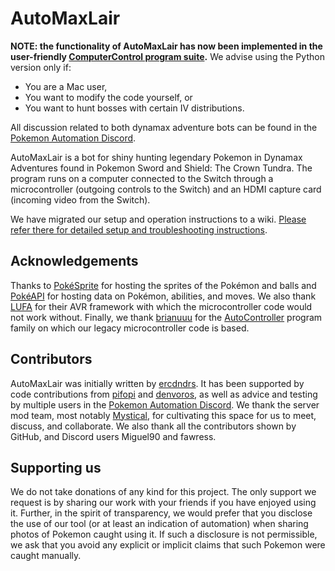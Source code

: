 # AutoMaxLair
**NOTE: the functionality of AutoMaxLair has now been implemented in the user-friendly [ComputerControl program suite](https://github.com/PokemonAutomation/ComputerControl).**
We advise using the Python version only if:
* You are a Mac user,
* You want to modify the code yourself, or
* You want to hunt bosses with certain IV distributions.

All discussion related to both dynamax adventure bots can be found in the [Pokemon Automation Discord](https://discord.gg/PokemonAutomation).

AutoMaxLair is a bot for shiny hunting legendary Pokemon in Dynamax Adventures found in Pokemon Sword and Shield: The Crown Tundra. The program runs on a computer connected to the Switch through a microcontroller (outgoing controls to the Switch) and an HDMI capture card (incoming video from the Switch).

We have migrated our setup and operation instructions to a wiki. [Please refer there for detailed setup and troubleshooting instructions](https://github.com/PokemonAutomation/AutoMaxLair/wiki). 

## Acknowledgements

Thanks to [PokéSprite](https://github.com/msikma/pokesprite) for hosting the sprites of the Pokémon and balls and [PokéAPI](https://pokeapi.co/) for hosting data on Pokémon, abilities, and moves. We also thank [LUFA](http://www.lufa-lib.org/) for their AVR framework with which the microcontroller code would not work without. Finally, we thank [brianuuu](https://github.com/brianuuu) for the [AutoController](https://github.com/brianuuu/AutoController_swsh) program family on which our legacy microcontroller code is based.

## Contributors
AutoMaxLair was initially written by [ercdndrs](https://github.com/ercdndrs). It has been supported by code contributions from [pifopi](https://github.com/pifopi) and [denvoros](https://github.com/denvoros), as well as advice and testing by multiple users in the [Pokemon Automation Discord](https://discord.gg/PokemonAutomation). We thank the server mod team, most notably [Mystical](https://github.com/Mysticial), for cultivating this space for us to meet, discuss, and collaborate. We also thank all the contributors shown by GitHub, and Discord users Miguel90 and fawress.

## Supporting us
We do not take donations of any kind for this project. The only support we request is by sharing our work with your friends if you have enjoyed using it. Further, in the spirit of transparency, we would prefer that you disclose the use of our tool (or at least an indication of automation) when sharing photos of Pokemon caught using it. If such a disclosure is not permissible, we ask that you avoid any explicit or implicit claims that such Pokemon were caught manually.
